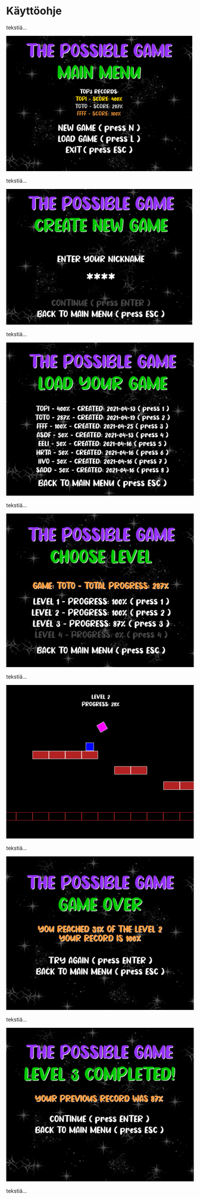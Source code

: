 # Käyttöohje

tekstiä...

<img src="https://github.com/TopiasHarjunpaa/ot-harjoitustyo/blob/main/dokumentaatio/kuvat/ohjekuva-menu.png" width="500">

tekstiä...

<img src="https://github.com/TopiasHarjunpaa/ot-harjoitustyo/blob/main/dokumentaatio/kuvat/ohjekuva-new.png" width="500">

tekstiä...

![](./kuvat/ohjekuva-load.png)

tekstiä...

![](./kuvat/ohjekuva-start.png)

tekstiä...

![](./kuvat/ohjekuva-game.png)

tekstiä...

![](./kuvat/ohjekuva-game-over.png)

tekstiä...

![](./kuvat/ohjekuva-level-finish.png)

tekstiä...